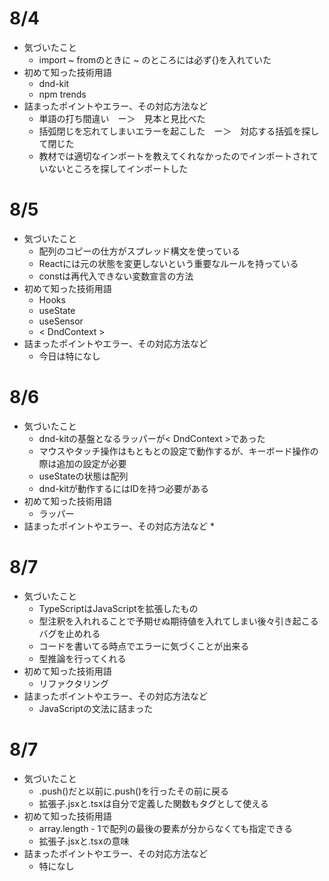 # 8/4
* 気づいたこと
    * import ~ fromのときに ~ のところには必ず{}を入れていた
* 初めて知った技術用語
    * dnd-kit
    * npm trends
* 詰まったポイントやエラー、その対応方法など
    * 単語の打ち間違い　ー＞　見本と見比べた
    * 括弧閉じを忘れてしまいエラーを起こした　ー＞　対応する括弧を探して閉じた
    * 教材では適切なインポートを教えてくれなかったのでインポートされていないところを探してインポートした

# 8/5
* 気づいたこと
    * 配列のコピーの仕方がスプレッド構文を使っている
    * Reactには元の状態を変更しないという重要なルールを持っている
    * constは再代入できない変数宣言の方法
* 初めて知った技術用語
    * Hooks
    * useState
    * useSensor
    * < DndContext >
* 詰まったポイントやエラー、その対応方法など
    * 今日は特になし

# 8/6
* 気づいたこと
    * dnd-kitの基盤となるラッパーが< DndContext >であった
    * マウスやタッチ操作はもともとの設定で動作するが、キーボード操作の際は追加の設定が必要
    * useStateの状態は配列
    * dnd-kitが動作するにはIDを持つ必要がある
* 初めて知った技術用語
    * ラッパー
* 詰まったポイントやエラー、その対応方法など
    * 

# 8/7
* 気づいたこと
    * TypeScriptはJavaScriptを拡張したもの
    * 型注釈を入れれることで予期せぬ期待値を入れてしまい後々引き起こるバグを止めれる
    * コードを書いてる時点でエラーに気づくことが出来る
    * 型推論を行ってくれる
* 初めて知った技術用語
    * リファクタリング
* 詰まったポイントやエラー、その対応方法など
    * JavaScriptの文法に詰まった
    
# 8/7
* 気づいたこと
    * .push()だと以前に.push()を行ったその前に戻る
    * 拡張子.jsxと.tsxは自分で定義した関数もタグとして使える
* 初めて知った技術用語
    * array.length - 1で配列の最後の要素が分からなくても指定できる
    * 拡張子.jsxと.tsxの意味
* 詰まったポイントやエラー、その対応方法など
    * 特になし
